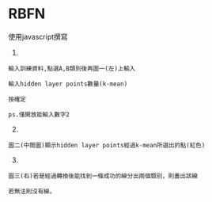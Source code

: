 # RBFN
使用javascript撰寫

1.

	輸入訓練資料,點選A,B類別後再圖一(左)上輸入
	
	輸入hidden layer points數量(k-mean)
	
	按確定
	
	ps.僅開放能輸入數字2
	
2.

	圖二(中間圖)顯示hidden layer points經過k-mean所選出的點(紅色)
	
3.

	圖三(右)若是經過轉換後能找到一條成功的線分出兩個類別，則畫出該線
	
	若無法則沒有線。
	
